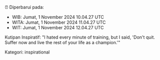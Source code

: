 ⏰ Diperbarui pada:
- WIB: Jumat, 1 November 2024 10.04.27 UTC
- WITA: Jumat, 1 November 2024 11.04.27 UTC
- WIT: Jumat, 1 November 2024 12.04.27 UTC

Kutipan Inspiratif:
"I hated every minute of training, but I said, 'Don't quit. Suffer now and live the rest of your life as a champion.'"


Kategori: inspirational

